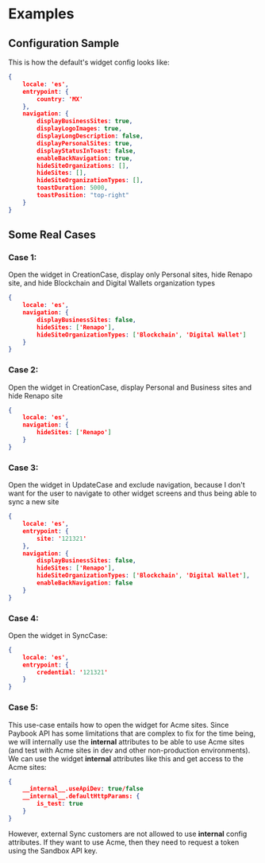 # Examples

## Configuration Sample

This is how the default's widget config looks like:

```json
{
    locale: 'es', 
    entrypoint: {
        country: 'MX'
    },
    navigation: {
        displayBusinessSites: true,
        displayLogoImages: true,
        displayLongDescription: false,
        displayPersonalSites: true,
        displayStatusInToast: false,
        enableBackNavigation: true,
        hideSiteOrganizations: [],
        hideSites: [],
        hideSiteOrganizationTypes: [],
        toastDuration: 5000,
        toastPosition: "top-right"
    }
}
```

## Some Real Cases

### Case 1:

Open the widget in CreationCase, display only Personal sites, hide Renapo site, and hide Blockchain and Digital Wallets organization types

```json
{
    locale: 'es', 
    navigation: {
        displayBusinessSites: false,
        hideSites: ['Renapo'],
        hideSiteOrganizationTypes: ['Blockchain', 'Digital Wallet']
    }
}
```

### Case 2:

Open the widget in CreationCase, display Personal and Business sites and hide Renapo site

```json
{
    locale: 'es', 
    navigation: {
        hideSites: ['Renapo']
    }
}
```

### Case 3:

Open the widget in UpdateCase and exclude navigation, because I don't want for the user to navigate to other widget screens and thus being able to sync a new site

```json
{
    locale: 'es', 
    entrypoint: {
        site: '121321'
    },
    navigation: {
        displayBusinessSites: false,
        hideSites: ['Renapo'],
        hideSiteOrganizationTypes: ['Blockchain', 'Digital Wallet'],
        enableBackNavigation: false
    }
}
```

### Case 4:

Open the widget in SyncCase:

```json
{
    locale: 'es', 
    entrypoint: {
        credential: '121321'
    }
}
```

### Case 5:

This use-case entails how to open the widget for Acme sites. Since Paybook API has some limitations that are complex to fix for the time being, we will internally use the __internal__ attributes to be able to use Acme sites (and test with Acme sites in dev and other non-production environments). We can use the widget __internal__ attributes like this and get access to the Acme sites:

```json
{
    __internal__.useApiDev: true/false
    __internal__.defaultHttpParams: {
        is_test: true
    }
}
```

However, external Sync customers are not allowed to use __internal__ config attributes. If they want to use Acme, then they need to request a token using the Sandbox API key.